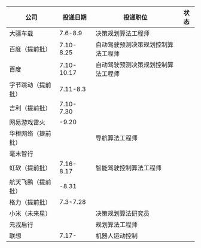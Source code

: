 | 公司               | 投递日期   | 投递职位                           | 状态 |
| ------------------ | ---------- | ---------------------------------- | ---- |
| 大疆车载           | 7.6-8.9    | 决策规划算法工程师                 |      |
| 百度（提前批）     | 7.10-8.25  | 自动驾驶预测决策规划控制算法工程师 |      |
| 百度               | 7.10-10.17 | 自动驾驶预测决策规划控制算法工程师 |      |
| 字节跳动（提前批） | 7.11-8.3   |                                    |      |
| 吉利（提前批）     | 7.10-7.30  |                                    |      |
| 网易游戏雷火       | -9.20      |                                    |      |
| 华橙网络（提前批） |            | 导航算法工程师                     |      |
| 毫末智行           |            |                                    |      |
| 虹软（提前批）     | 7.16-8.17  | 智能驾驶控制算法工程师             |      |
| 航天飞鹏（提前批） | -8.31      |                                    |      |
| 格力（提前批）     | 7.3-7.28   |                                    |      |
| 小米（未来星）     |            | 决策规划算法研究员                 |      |
| 元戎启行           |            | 规划算法工程师                     |      |
| 联想               | 7.17-      | 机器人运动控制                     |      |
